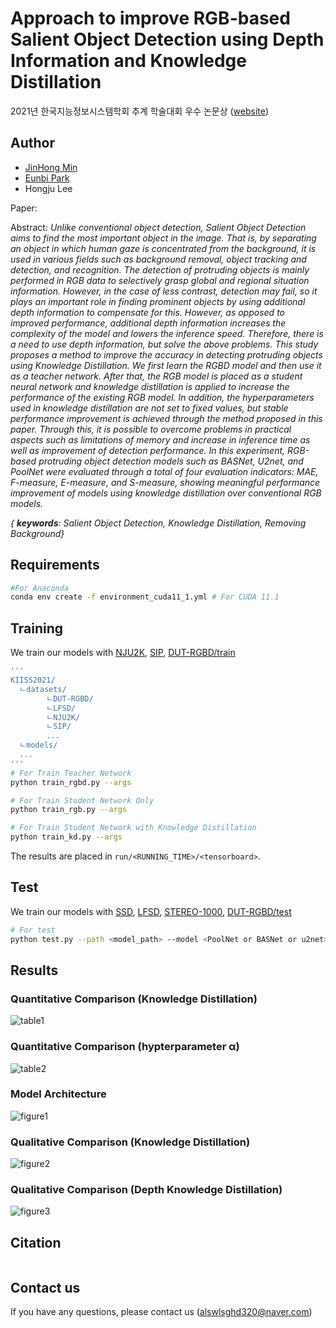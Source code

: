 # Approach to improve RGB-based Salient Object Detection using Depth Information and Knowledge Distillation
2021년 한국지능정보시스템학회 추계 학술대회 우수 논문상 ([website](http://www.kiiss.or.kr/conference/conf/sub05.html))

## Author
* [JinHong Min](https://github.com/alswlsghd320)
* [Eunbi Park](https://github.com/bluvory)
* Hongju Lee

Paper: *<upload later>*<br>

Abstract: *Unlike conventional object detection, Salient Object Detection aims to find the most important object in the image. That is, by separating an object in which human gaze is concentrated from the background, it is used in various fields such as background removal, object tracking and detection, and recognition. The detection of protruding objects is mainly performed in RGB data to selectively grasp global and regional situation information. However, in the case of less contrast, detection may fail, so it plays an important role in finding prominent objects by using additional depth information to compensate for this. However, as opposed to improved performance, additional depth information increases the complexity of the model and lowers the inference speed. Therefore, there is a need to use depth information, but solve the above problems. This study proposes a method to improve the accuracy in detecting protruding objects using Knowledge Distillation. We first learn the RGBD model and then use it as a teacher network. After that, the RGB model is placed as a student neural network and knowledge distillation is applied to increase the performance of the existing RGB model. In addition, the hyperparameters used in knowledge distillation are not set to fixed values, but stable performance improvement is achieved through the method proposed in this paper. Through this, it is possible to overcome problems in practical aspects such as limitations of memory and increase in inference time as well as improvement of detection performance. In this experiment, RGB-based protruding object detection models such as BASNet, U2net, and PoolNet were evaluated through a total of four evaluation indicators: MAE, F-measure, E-measure, and S-measure, showing meaningful performance improvement of models using knowledge distillation over conventional RGB models.*
  
*{ **keywords**: Salient Object Detection, Knowledge Distillation, Removing Background}*

## Requirements
```.bash
#For Anaconda
conda env create -f environment_cuda11_1.yml # For CUDA 11.1
```

## Training
We train our models with
  [NJU2K](https://paperswithcode.com/dataset/nju2k),
  [SIP](https://paperswithcode.com/dataset/sip),
  [DUT-RGBD/train]()

```.bash
'''
KIISS2021/
  ㄴdatasets/
        ㄴDUT-RGBD/
        ㄴLFSD/
        ㄴNJU2K/
        ㄴSIP/
        ...
  ㄴmodels/
  ...
'''
# For Train Teacher Network
python train_rgbd.py --args

# For Train Student Network Only
python train_rgb.py --args

# For Train Student Network with Knowledge Distillation
python train_kd.py --args
```

The results are placed in `run/<RUNNING_TIME>/<tensorboard>`. 

## Test

We train our models with
  [SSD](),
  [LFSD](https://paperswithcode.com/dataset/lfsd),
  [STEREO-1000](),
  [DUT-RGBD/test]()

```.bash
# For test
python test.py --path <model_path> --model <PoolNet or BASNet or u2net> --dataset <test_dataset> ...
```

## Results
### Quantitative Comparison (Knowledge Distillation)
![table1](https://github.com/alswlsghd320/KIISS2021/blob/main/figure/table1.png)
### Quantitative Comparison (hypterparameter &alpha;)
![table2](https://github.com/alswlsghd320/KIISS2021/blob/main/figure/table2.png)
### Model Architecture
![figure1](https://github.com/alswlsghd320/KIISS2021/blob/main/figure/figure1.png)
### Qualitative Comparison (Knowledge Distillation)
![figure2](https://github.com/alswlsghd320/KIISS2021/blob/main/figure/figure2.png)
### Qualitative Comparison (Depth Knowledge Distillation)
![figure3](https://github.com/alswlsghd320/KIISS2021/blob/main/figure/figure3.png)

## Citation
  <pre><code></code></pre>

## Contact us
If you have any questions, please contact us (alswlsghd320@naver.com)

